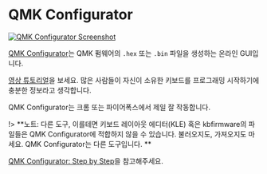 # QMK Configurator

[![QMK Configurator Screenshot](https://i.imgur.com/anw9cOL.png)](https://config.qmk.fm/)

[QMK Configurator](https://config.qmk.fm)는 QMK 펌웨어의 `.hex` 또는 `.bin` 파일을 생성하는 온라인 GUI입니다.

[영상 튜토리얼](https://www.youtube.com/watch?v=-imgglzDMdY)을 보세요. 많은 사람들이 자신이 소유한 키보드를 프로그래밍 시작하기에 충분한 정보라고 생각합니다.

QMK Configurator는 크롬 또는 파이어폭스에서 제일 잘 작동합니다.

!> **노트: 다른 도구, 이를테면 키보드 레이아웃 에디터(KLE) 혹은 kbfirmware의 파일들은 QMK Configurator에 적합하지 않을 수 있습니다. 불러오지도, 가져오지도 마세요. QMK Configurator는 다른 도구입니다. **

[QMK Configurator: Step by Step](ko/configurator_step_by_step.md)을 참고해주세요.
